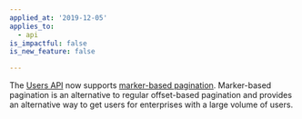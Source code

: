 ```yaml
---
applied_at: '2019-12-05'
applies_to:
  - api
is_impactful: false
is_new_feature: false

---
```



The [Users API](e://get_users) now supports [marker-based
pagination](g://api-calls/pagination/marker-based). Marker-based pagination is
an alternative to regular offset-based pagination and provides an alternative
way to get users for enterprises with a large volume of users.

